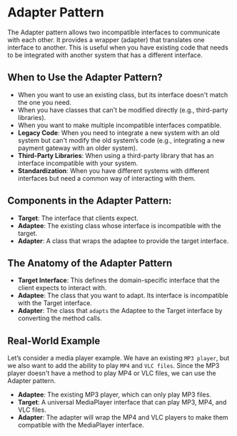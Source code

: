 # Adapter Pattern
The Adapter pattern allows two incompatible interfaces to communicate with each other. It provides a wrapper (adapter) that translates one interface to another. This is useful when you have existing code that needs to be integrated with another system that has a different interface.

## When to Use the Adapter Pattern?
- When you want to use an existing class, but its interface doesn't match the one you need.
- When you have classes that can't be modified directly (e.g., third-party libraries).
- When you want to make multiple incompatible interfaces compatible.
- **Legacy Code**: When you need to integrate a new system with an old system but can't modify the old system’s code (e.g., integrating a new payment gateway with an older system).
- **Third-Party Libraries**: When using a third-party library that has an interface incompatible with your system.
- **Standardization**: When you have different systems with different interfaces but need a common way of interacting with them.


## Components in the Adapter Pattern:
- **Target**: The interface that clients expect.
- **Adaptee**: The existing class whose interface is incompatible with the target.
- **Adapter**: A class that wraps the adaptee to provide the target interface.


## The Anatomy of the Adapter Pattern
- **Target Interface**: This defines the domain-specific interface that the client expects to interact with.
- **Adaptee**: The class that you want to adapt. Its interface is incompatible with the Target interface.
- **Adapter**: The class that `adapts` the Adaptee to the Target interface by converting the method calls.

## Real-World Example
Let’s consider a media player example. We have an existing `MP3 player`, but we also want to add the ability to play `MP4` and `VLC files`. Since the MP3 player doesn't have a method to play MP4 or VLC files, we can use the Adapter pattern.

- **Adaptee**: The existing MP3 player, which can only play MP3 files.
- **Target**: A universal MediaPlayer interface that can play MP3, MP4, and VLC files.
- **Adapter**: The adapter will wrap the MP4 and VLC players to make them compatible with the MediaPlayer interface.


